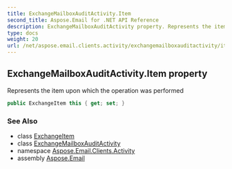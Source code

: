 ```yaml
---
title: ExchangeMailboxAuditActivity.Item
second_title: Aspose.Email for .NET API Reference
description: ExchangeMailboxAuditActivity property. Represents the item upon which the operation was performed
type: docs
weight: 20
url: /net/aspose.email.clients.activity/exchangemailboxauditactivity/item/
---
```

## ExchangeMailboxAuditActivity.Item property

Represents the item upon which the operation was performed

```csharp
public ExchangeItem this { get; set; }
```

### See Also

* class [ExchangeItem](../../exchangeitem/)
* class [ExchangeMailboxAuditActivity](../)
* namespace [Aspose.Email.Clients.Activity](../../exchangemailboxauditactivity/)
* assembly [Aspose.Email](../../../)


